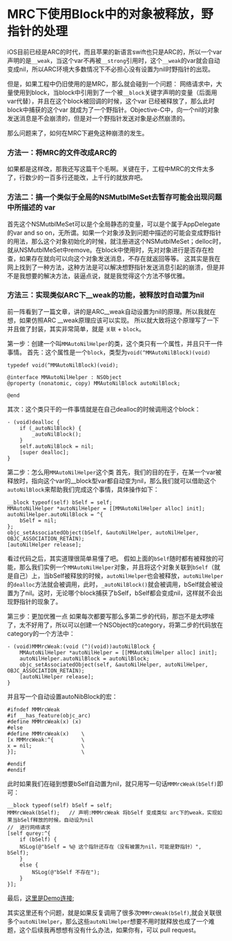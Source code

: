 # MRC下使用Block中的对象被释放，野指针的处理


iOS目前已经是ARC的时代，而且苹果的新语言swift也只是ARC的，所以一个var声明的是`__weak`，当这个var不再被`__strong`引用时，这个`__weak`的var就会自动变成nil，所以ARC环境大多数情况下不必担心没有设置为nil时野指针的出现。

但是，如果工程中仍旧使用的是MRC，那么就会碰到一个问题：
网络请求中，大量使用到block，当block中引用到了一个被`__block`关键字声明的变量（后面用var代替），并且在这个block被回调的时候，这个var 已经被释放了，那么此时block中捕获的这个var 就成为了一个野指针。Objective-C中，向一个nil的对象发送消息是不会崩溃的，但是对一个野指针发送对象是必然崩溃的。

那么问题来了，如何在MRC下避免这种崩溃的发生。

### 方法一：将MRC的文件改成ARC的
如果都是这样改，那我还写这篇干个毛啊。关键在于，工程中MRC的文件太多了，行数少的一百多行还能改，上千行的就放弃吧。

### 方法二：搞一个类似于全局的NSMutblMeSet去暂存可能会出现问题中所描述的 var
首先这个NSMutblMeSet可以是个全局静态的变量，可以是个属于AppDelegate的var and so on，无所谓。如果一个对象涉及到问题中描述的可能会变成野指针的用法，那么这个对象初始化的时候，就注册进这个NSMutblMeSet；delloc时，就从NSMutblMeSet中remove。在block中使用时，先对对象进行是否存在检查，如果存在就向可以向这个对象发送消息，不存在就返回等等。
这其实是我在网上找到了一种方法，这种方法是可以解决想野指针发送消息引起的崩溃，但是并不是我想要的解决方法，装逼点说，就是我觉得这个方法不够优雅。

### 方法三：实现类似ARC下__weak的功能，被释放时自动置为nil
前一阵看到了一篇文章，讲的是ARC__weak自动设置为nil的原理。所以我就在想，如果仿照ARC __weak原理应该可以实现。
所以就大致将这个原理写了一下并且做了封装，其实非常简单，就是 `关联` + `block`。

第一步：创建一个叫`MMAutoNilHelper`的类，这个类只有一个属性，并且只干一件事情。
首先：这个属性是一个`block`，类型为`void(^MMAutoNilBlock)(void)`
```objc
typedef void(^MMAutoNilBlock)(void);

@interface MMAutoNilHelper : NSObject
@property (nonatomic, copy) MMAutoNilBlock autoNilBlock;

@end
```

其次：这个类只干的一件事情就是在自己dealloc的时候调用这个block：
```obj
- (void)dealloc {
    if (_autoNilBlock) {
        _autoNilBlock();
    }
    self.autoNilBlock = nil;
    [super dealloc];
}
```

第二步：怎么用`MMAutoNilHelper`这个类
首先，我们的目的在于，在某一个var被释放时，指向这个var的__block型var都自动变为nil，那么我们就可以借助这个`autoNilBlock`来帮助我们完成这个事情，具体操作如下：
```objc
__block typeof(self) bSelf = self;
MMAutoNilHelper *autoNilHelper = [[MMAutoNilHelper alloc] init];
autoNilHelper.autoNilBlock = ^{
    bSelf = nil;
};
objc_setAssociatedObject(bSelf, &autoNilHelper, autoNilHelper, OBJC_ASSOCIATION_RETAIN);
[autoNilHelper release];
```
看过代码之后，其实道理很简单易懂了吧。
假如上面的`bSelf`随时都有被释放的可能，那么我们实例一个`MMAutoNilHelper`对象，并且将这个对象关联到`bSelf`（就是自己）上，当bSelf被释放的时候，`autoNilHelper`也会被释放，`autoNilHelper`的`dealloc`方法就会被调用，此时，`_autoNilBlock()`就会被调用，bSelf就会被设置为了nil。这时，无论哪个block捕获了bSelf，bSelf都会变成nil，这样就不会出现野指针的现象了。

第三步：更加优雅一点
如果每次都要写那么多第二步的代码，那岂不是太啰嗦了，太不好用了，所以可以创建一个NSObject的category，将第二步的代码放在category的一个方法中：
```ojbc
- (void)MMMrcWeak:(void (^)(void))autoNilBlock {
    MMAutoNilHelper *autoNilHelper = [[MMAutoNilHelper alloc] init];
    autoNilHelper.autoNilBlock = autoNilBlock;
    objc_setAssociatedObject(self, &autoNilHelper, autoNilHelper, OBJC_ASSOCIATION_RETAIN);
    [autoNilHelper release];
}
```
并且写一个自动设置autoNibBlock的宏：
```objc
#ifndef MMMrcWeak
#if __has_feature(objc_arc)
#define MMMrcWeak(x) (x)
#else
#define MMMrcWeak(x)    \
[x MMMrcWeak:^{         \
x = nil;                \
}];                     \

#endif
#endif
```

此时如果我们在碰到想要bSelf自动置为nil，就只用写一句话`MMMrcWeak(bSelf)`即可：
```objc
__block typeof(self) bSelf = self;
MMMrcWeak(bSelf);   // 声明:MMMrcWeak 将bSelf 变成类似 arc下的weak，实现如果当bSelf释放的时候，自动设为nil
//  进行网络请求
[self qurey:^{
    if (bSelf) {
    NSLog(@"bSelf = %@ 这个指针还存在（没有被置为nil，可能是野指针）", bSelf);
    }
    else {
        NSLog(@"bSelf 不存在");
    }
}];
```

最后，[这里是Demo连接](https://github.com/wuhanness/MQAutoNilHelper);

其实这里还有个问题，就是如果反复调用了很多次`MMMrcWeak(bSelf)`,就会关联很多个`autoNilHelper`，那么这些`autoNilHelper`想要不用时就释放也成了一个难题，这个后续我再想想有没有什么办法，如果你有，可以 pull request。








